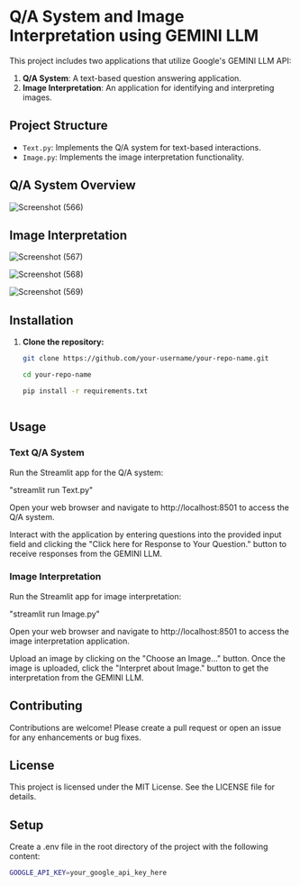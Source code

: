 # Q/A System and Image Interpretation using GEMINI LLM

This project includes two applications that utilize Google's GEMINI LLM API:

1. **Q/A System**: A text-based question answering application.
2. **Image Interpretation**: An application for identifying and interpreting images.

## Project Structure

- `Text.py`: Implements the Q/A system for text-based interactions.
- `Image.py`: Implements the image interpretation functionality.

## Q/A System Overview

![Screenshot (566)](https://github.com/user-attachments/assets/e5ac0f16-dd8c-4b93-81b2-ed35105eb889)

## Image Interpretation
![Screenshot (567)](https://github.com/user-attachments/assets/fcff8778-257c-487a-9753-26660ebf5a6c)

![Screenshot (568)](https://github.com/user-attachments/assets/c9de4c04-38b5-4dc7-8bd8-34912a6588d1)

![Screenshot (569)](https://github.com/user-attachments/assets/785dd238-e79d-453b-a85a-d37ba4443600)



## Installation

1. **Clone the repository:**
   ```bash
   git clone https://github.com/your-username/your-repo-name.git
   
   cd your-repo-name

   pip install -r requirements.txt



## Usage
### Text Q/A System
Run the Streamlit app for the Q/A system:

"streamlit run Text.py" 

Open your web browser and navigate to http://localhost:8501 to access the Q/A system.

Interact with the application by entering questions into the provided input field and clicking the "Click here for Response to Your Question." button to receive responses from the GEMINI LLM.

### Image Interpretation
Run the Streamlit app for image interpretation:

"streamlit run Image.py"

Open your web browser and navigate to http://localhost:8501 to access the image interpretation application.

Upload an image by clicking on the "Choose an Image..." button. Once the image is uploaded, click the "Interpret about Image." button to get the interpretation from the GEMINI LLM.

## Contributing
Contributions are welcome! Please create a pull request or open an issue for any enhancements or bug fixes.

## License
This project is licensed under the MIT License. See the LICENSE file for details.

## Setup
   Create a .env file in the root directory of the project with the following content:
   ```bash
   GOOGLE_API_KEY=your_google_api_key_here


